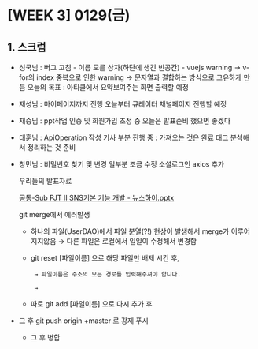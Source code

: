 # [WEEK 3] 0129(금)

## 1. 스크럼

- 성국님 : 버그 고침
               - 이름 모를 상자(하단에 생긴 빈공간)
               - vuejs warning -> v-for의 
                  index 중복으로 인한 warning
               -> 문자열과 결합하는 방식으로 고유하게 만듬
              오늘의 목표 : 아티클에서 요약보여주는 
                                     화면 출력할 예정
- 재성님 : 마이페이지까지 진행
              오늘부터 큐레이터 채널페이지 진행할 예정
- 재승님 : ppt작업
              인증 및 회원가입 조정 중
              오늘은 발표준비 했으면 좋겠다
- 태훈님 : ApiOperation 작성
               기사 부분 진행 중 : 가져오는 것은 완료
               태그 분석해서 정리하는 것 준비
- 창민님 : 비밀번호 찾기 및 변경 
               일부분 조금 수정 
               소셜로그인 axios 추가

    우리들의 발표자료

    [공통-Sub PJT II SNS기본 기능 개발 - 뉴스하이.pptx](%5BWEEK%203%5D%20DAY5%200129%208afaf6dee7ae4b378e9c262ff47cc869/-Sub_PJT_II_SNS___-_.pptx)

    

    git merge에서 에러발생

    - 하나의 파일(UserDAO)에서 파일 분열(?!) 현상이 발생해서 merge가 이루어지지않음
→ 다른 파일은 로컬에서 일일이 수정해서 변경함
    - git reset [파일이름] 으로 해당 파일만 배제 시킨 후,

           → 파일이름은 주소의 모든 경로를 입력해주셔야 합니다.
    
           → 
    
    - 따로 git add [파일이름] 으로 다시 추가 후
- 그 후 git push origin +master 로 강제 푸시
    - 그 후 병합